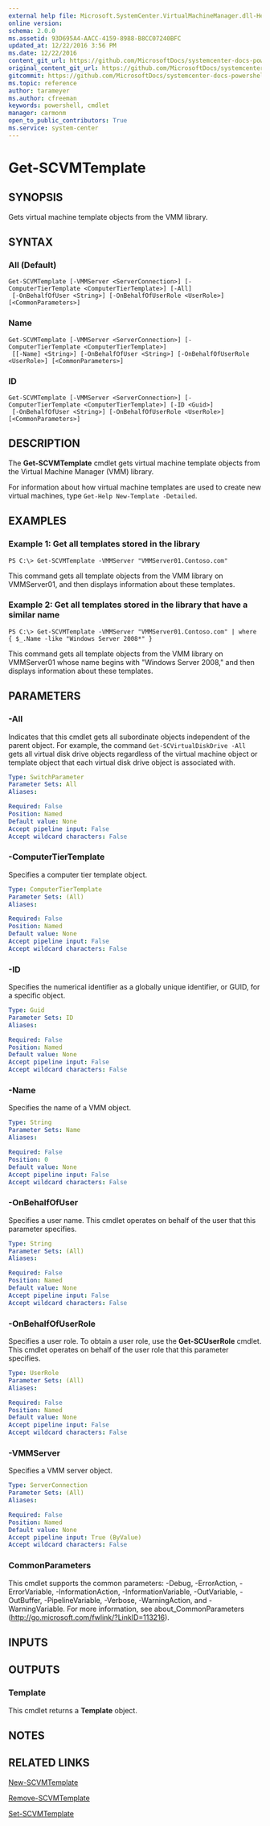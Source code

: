 ```yaml
---
external help file: Microsoft.SystemCenter.VirtualMachineManager.dll-Help.xml
online version: 
schema: 2.0.0
ms.assetid: 93D695A4-AACC-4159-8988-B8CC07240BFC
updated_at: 12/22/2016 3:56 PM
ms.date: 12/22/2016
content_git_url: https://github.com/MicrosoftDocs/systemcenter-docs-powershell/blob/live/systemcenter-cmdlets/SystemCenter2016/VirtualMachineManager/vlatest/Get-SCVMTemplate.md
original_content_git_url: https://github.com/MicrosoftDocs/systemcenter-docs-powershell/blob/live/systemcenter-cmdlets/SystemCenter2016/VirtualMachineManager/vlatest/Get-SCVMTemplate.md
gitcommit: https://github.com/MicrosoftDocs/systemcenter-docs-powershell/blob/96e5647587661652225fbdd2c797cd4d59d542bc/systemcenter-cmdlets/SystemCenter2016/VirtualMachineManager/vlatest/Get-SCVMTemplate.md
ms.topic: reference
author: tarameyer
ms.author: cfreeman
keywords: powershell, cmdlet
manager: carmonm
open_to_public_contributors: True
ms.service: system-center
---
```


# Get-SCVMTemplate

## SYNOPSIS
Gets virtual machine template objects from the VMM library.

## SYNTAX

### All (Default)
```
Get-SCVMTemplate [-VMMServer <ServerConnection>] [-ComputerTierTemplate <ComputerTierTemplate>] [-All]
 [-OnBehalfOfUser <String>] [-OnBehalfOfUserRole <UserRole>] [<CommonParameters>]
```

### Name
```
Get-SCVMTemplate [-VMMServer <ServerConnection>] [-ComputerTierTemplate <ComputerTierTemplate>]
 [[-Name] <String>] [-OnBehalfOfUser <String>] [-OnBehalfOfUserRole <UserRole>] [<CommonParameters>]
```

### ID
```
Get-SCVMTemplate [-VMMServer <ServerConnection>] [-ComputerTierTemplate <ComputerTierTemplate>] [-ID <Guid>]
 [-OnBehalfOfUser <String>] [-OnBehalfOfUserRole <UserRole>] [<CommonParameters>]
```

## DESCRIPTION
The **Get-SCVMTemplate** cmdlet gets virtual machine template objects from the Virtual Machine Manager (VMM) library.

For information about how virtual machine templates are used to create new virtual machines, type `Get-Help New-Template -Detailed`.

## EXAMPLES

### Example 1: Get all templates stored in the library
```
PS C:\> Get-SCVMTemplate -VMMServer "VMMServer01.Contoso.com"
```

This command gets all template objects from the VMM library on VMMServer01, and then displays information about these templates.

### Example 2: Get all templates stored in the library that have a similar name
```
PS C:\> Get-SCVMTemplate -VMMServer "VMMServer01.Contoso.com" | where { $_.Name -like "Windows Server 2008*" }
```

This command gets all template objects from the VMM library on VMMServer01 whose name begins with "Windows Server 2008," and then displays information about these templates.

## PARAMETERS

### -All
Indicates that this cmdlet gets all subordinate objects independent of the parent object.
For example, the command `Get-SCVirtualDiskDrive -All` gets all virtual disk drive objects regardless of the virtual machine object or template object that each virtual disk drive object is associated with.

```yaml
Type: SwitchParameter
Parameter Sets: All
Aliases: 

Required: False
Position: Named
Default value: None
Accept pipeline input: False
Accept wildcard characters: False
```

### -ComputerTierTemplate
Specifies a computer tier template object.

```yaml
Type: ComputerTierTemplate
Parameter Sets: (All)
Aliases: 

Required: False
Position: Named
Default value: None
Accept pipeline input: False
Accept wildcard characters: False
```

### -ID
Specifies the numerical identifier as a globally unique identifier, or GUID, for a specific object.

```yaml
Type: Guid
Parameter Sets: ID
Aliases: 

Required: False
Position: Named
Default value: None
Accept pipeline input: False
Accept wildcard characters: False
```

### -Name
Specifies the name of a VMM object.

```yaml
Type: String
Parameter Sets: Name
Aliases: 

Required: False
Position: 0
Default value: None
Accept pipeline input: False
Accept wildcard characters: False
```

### -OnBehalfOfUser
Specifies a user name.
This cmdlet operates on behalf of the user that this parameter specifies.

```yaml
Type: String
Parameter Sets: (All)
Aliases: 

Required: False
Position: Named
Default value: None
Accept pipeline input: False
Accept wildcard characters: False
```

### -OnBehalfOfUserRole
Specifies a user role.
To obtain a user role, use the **Get-SCUserRole** cmdlet.
This cmdlet operates on behalf of the user role that this parameter specifies.

```yaml
Type: UserRole
Parameter Sets: (All)
Aliases: 

Required: False
Position: Named
Default value: None
Accept pipeline input: False
Accept wildcard characters: False
```

### -VMMServer
Specifies a VMM server object.

```yaml
Type: ServerConnection
Parameter Sets: (All)
Aliases: 

Required: False
Position: Named
Default value: None
Accept pipeline input: True (ByValue)
Accept wildcard characters: False
```

### CommonParameters
This cmdlet supports the common parameters: -Debug, -ErrorAction, -ErrorVariable, -InformationAction, -InformationVariable, -OutVariable, -OutBuffer, -PipelineVariable, -Verbose, -WarningAction, and -WarningVariable. For more information, see about_CommonParameters (http://go.microsoft.com/fwlink/?LinkID=113216).

## INPUTS

## OUTPUTS

### Template
This cmdlet returns a **Template** object.

## NOTES

## RELATED LINKS

[New-SCVMTemplate](xref:SystemCenter2016/VirtualMachineManager/vlatest/New-SCVMTemplate.md)

[Remove-SCVMTemplate](xref:SystemCenter2016/VirtualMachineManager/vlatest/Remove-SCVMTemplate.md)

[Set-SCVMTemplate](xref:SystemCenter2016/VirtualMachineManager/vlatest/Set-SCVMTemplate.md)

